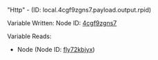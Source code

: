 "Http" - (ID: local.4cgf9zgns7.payload.output.rpid)

Variable Written:
Node ID: [4cgf9zgns7](../nodes/4cgf9zgns7.md)

Variable Reads:
* Node (Node ID: [fly72kbjyx](../nodes/fly72kbjyx.md))
